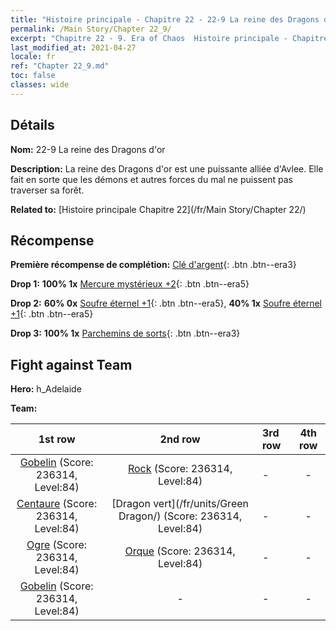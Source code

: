 ```yaml
---
title: "Histoire principale - Chapitre 22 - 22-9 La reine des Dragons d'or"
permalink: /Main Story/Chapter 22_9/
excerpt: "Chapitre 22 - 9. Era of Chaos  Histoire principale - Chapitre 22_9. 22-9 La reine des Dragons d'or"
last_modified_at: 2021-04-27
locale: fr
ref: "Chapter 22_9.md"
toc: false
classes: wide
---
```


## Détails

 **Nom:** 22-9 La reine des Dragons d'or

 **Description:** La reine des Dragons d'or est une puissante alliée d'Avlee. Elle fait en sorte que les démons et autres forces du mal ne puissent pas traverser sa forêt.

 **Related to:** [Histoire principale Chapitre 22](/fr/Main Story/Chapter 22/)

## Récompense

 **Première récompense de complétion:** [Clé d'argent](/ItemsFR/con_693/){: .btn .btn--era3}

 **Drop 1:** **100% 1x** [Mercure mystérieux +2](/ItemsFR/mat_77/){: .btn .btn--era5}

 **Drop 2:** **60% 0x** [Soufre éternel +1](/ItemsFR/mat_71/){: .btn .btn--era5}, **40% 1x** [Soufre éternel +1](/ItemsFR/mat_71/){: .btn .btn--era5}

 **Drop 3:** **100% 1x** [Parchemins de sorts](/ItemsFR/con_694/){: .btn .btn--era3}


## Fight against Team
 **Hero:** h_Adelaide

 **Team:**


  | 1st row | 2nd row | 3rd row | 4th row |
  |:----:|:----:|:----|:----:|
  | [Gobelin](/fr/units/Goblin/) (Score: 236314, Level:84)  | [Rock](/fr/units/Roc/) (Score: 236314, Level:84)  | - | - |
  | [Centaure](/fr/units/Centaur/) (Score: 236314, Level:84)  | [Dragon vert](/fr/units/Green Dragon/) (Score: 236314, Level:84)  | - | - |
  | [Ogre](/fr/units/Ogre/) (Score: 236314, Level:84)  | [Orque](/fr/units/Orc/) (Score: 236314, Level:84)  | - | - |
  | [Gobelin](/fr/units/Goblin/) (Score: 236314, Level:84)  | - | - | - |


